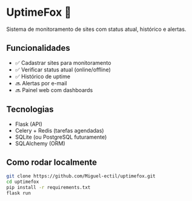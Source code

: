 # UptimeFox 🦊

Sistema de monitoramento de sites com status atual, histórico e alertas.

## Funcionalidades

- ✅ Cadastrar sites para monitoramento
- ✅ Verificar status atual (online/offline)
- ✅ Histórico de uptime
- 🔜 Alertas por e-mail
- 🔜 Painel web com dashboards

## Tecnologias

- Flask (API)
- Celery + Redis (tarefas agendadas)
- SQLite (ou PostgreSQL futuramente)
- SQLAlchemy (ORM)

## Como rodar localmente

```bash
git clone https://github.com/Miguel-ectil/uptimefox.git
cd uptimefox
pip install -r requirements.txt
flask run

